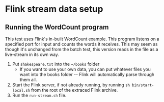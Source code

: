 # Flink stream data setup

## Running the WordCount program

This test uses Flink's in-built WordCount example.
This program listens on a specified port for input and counts the words it receives.
This may seem as though it's unchanged from the batch test, this version reads in the file as a live-stream in its own way.

1. Put `shakespeare.txt` into the `~/books` folder
	- If you want to use your own data, you can put whatever files you want into the books folder -- Flink will automatically parse through them all.
2. Start the Flink server, if not already running, by running `sh bin/start-local.sh` from the root of the extraced Flink archive.
3. Run the `run-stream.sh` file.